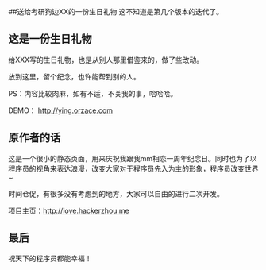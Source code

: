 ##送给考研狗边XX的一份生日礼物
这不知道是第几个版本的迭代了。

## 这是一份生日礼物
给XXX写的生日礼物，也是从别人那里借鉴来的，做了些改动。

放到这里，留个纪念，也许能帮到别的人。

PS：内容比较肉麻，如有不适，不关我的事，哈哈哈。

DEMO： http://ying.orzace.com

## 原作者的话
这是一个很小的静态页面，用来庆祝我跟我mm相恋一周年纪念日。同时也为了以程序员的视角来表达浪漫，改变大家对于程序员先入为主的形象，程序员改变世界~

时间仓促，有很多没有考虑到的地方，大家可以自由的进行二次开发。

项目主页：http://love.hackerzhou.me

## 最后
祝天下的程序员都能幸福！
